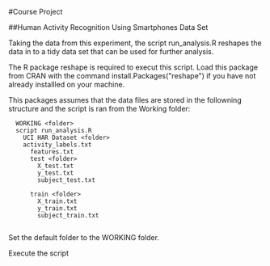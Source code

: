 #Course Project 

##Human Activity Recognition Using Smartphones Data Set

Taking the data from this experiment, the script run_analysis.R reshapes the data in to a tidy data set that can be used 
for further analysis.

The R package reshape is required to execut this script. Load this package from CRAN with the command install.Packages("reshape")
  if you have not already installled on your machine.

This packages assumes that the data files are stored in the followning structure and the script is ran from the Working folder:

```  
  WORKING <folder>
  script run_analysis.R
    UCI HAR Dataset <folder>
    activity_labels.txt
      features.txt
      test <folder>
        X_test.txt
        y_test.txt
        subject_test.txt
       
      train <folder>
        X_train.txt
        y_train.txt
        subject_train.txt
       
```
Set the default folder to the WORKING folder.

Execute the script 
